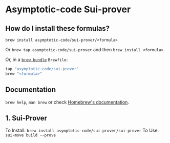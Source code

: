 # Asymptotic-code Sui-prover

## How do I install these formulas?

`brew install asymptotic-code/sui-prover/<formula>`

Or `brew tap asymptotic-code/sui-prover` and then `brew install <formula>`.

Or, in a [`brew bundle`](https://github.com/Homebrew/homebrew-bundle) `Brewfile`:

```ruby
tap "asymptotic-code/sui-prover"
brew "<formula>"
```

## Documentation

`brew help`, `man brew` or check [Homebrew's documentation](https://docs.brew.sh).

## 1. Sui-Prover

To Install: `brew install asymptotic-code/sui-prover/sui-prover`
To Use: `sui-move build --prove`
